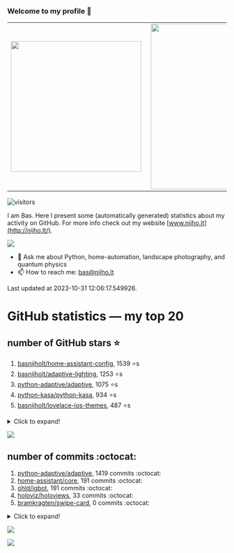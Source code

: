 ### Welcome to my profile 👋

<center>
  <table>
    <tr>
        <td><img width="300px" align="left" src="https://github-readme-stats.vercel.app/api/top-langs/?username=basnijholt&hide=TeX,Jupyter%20Notebook&layout=compact&theme=radical" /></td>
        <td><img align='right' src="https://github-readme-stats.vercel.app/api?username=basnijholt&show_icons=true&theme=radical" width="380"></td>
    </tr>
  </table>
</center>

![visitors](https://visitor-badge.glitch.me/badge?page_id=basnijholt.visitor-badge)

I am Bas. Here I present some (automatically generated) statistics about my activity on GitHub. For more info check out my website [www.nijho.lt](http://nijho.lt/).

![](https://www.nijho.lt/authors/admin/avatar_hu9e60e4b9bc120dfb6a666009f2878da6_182107_250x250_fill_q90_lanczos_center.jpg)

- 💬 Ask me about Python, home-automation, landscape photography, and quantum physics
- 📫 How to reach me: bas@nijho.lt

Last updated at 2023-10-31 12:06:17.549926.

# GitHub statistics — my top 20

## number of GitHub stars ⭐️

1. [basnijholt/home-assistant-config](https://github.com/basnijholt/home-assistant-config/), 1539 ⭐️s
2. [basnijholt/adaptive-lighting](https://github.com/basnijholt/adaptive-lighting/), 1253 ⭐️s
3. [python-adaptive/adaptive](https://github.com/python-adaptive/adaptive/), 1075 ⭐️s
4. [python-kasa/python-kasa](https://github.com/python-kasa/python-kasa/), 934 ⭐️s
5. [basnijholt/lovelace-ios-themes](https://github.com/basnijholt/lovelace-ios-themes/), 487 ⭐️s
<details><summary>Click to expand!</summary>

6. [basnijholt/lovelace-ios-dark-mode-theme](https://github.com/basnijholt/lovelace-ios-dark-mode-theme/), 427 ⭐️s
7. [basnijholt/miflora](https://github.com/basnijholt/miflora/), 358 ⭐️s
8. [basnijholt/rsync-time-machine.py](https://github.com/basnijholt/rsync-time-machine.py/), 347 ⭐️s
9. [topocm/topocm_content](https://github.com/topocm/topocm_content/), 251 ⭐️s
10. [basnijholt/home-assistant-streamdeck-yaml](https://github.com/basnijholt/home-assistant-streamdeck-yaml/), 141 ⭐️s
11. [basnijholt/home-assistant-macbook-touch-bar](https://github.com/basnijholt/home-assistant-macbook-touch-bar/), 92 ⭐️s
12. [basnijholt/markdown-code-runner](https://github.com/basnijholt/markdown-code-runner/), 76 ⭐️s
13. [kwant-project/kwant](https://github.com/kwant-project/kwant/), 76 ⭐️s
14. [basnijholt/home-assistant-streamdeck-yaml-addon](https://github.com/basnijholt/home-assistant-streamdeck-yaml-addon/), 47 ⭐️s
15. [basnijholt/aiokef](https://github.com/basnijholt/aiokef/), 34 ⭐️s
16. [basnijholt/thesis-cover](https://github.com/basnijholt/thesis-cover/), 27 ⭐️s
17. [basnijholt/adaptive-scheduler](https://github.com/basnijholt/adaptive-scheduler/), 21 ⭐️s
18. [basnijholt/instacron](https://github.com/basnijholt/instacron/), 20 ⭐️s
19. [basnijholt/addon-otmonitor](https://github.com/basnijholt/addon-otmonitor/), 15 ⭐️s
20. [kwant-project/kwant-tutorial-2016](https://github.com/kwant-project/kwant-tutorial-2016/), 15 ⭐️s

</details>

![](https://github.com/basnijholt/basnijholt/raw/main/stars_over_time.png)

## number of commits :octocat:

1. [python-adaptive/adaptive](https://github.com/python-adaptive/adaptive/), 1419 commits :octocat:
2. [home-assistant/core](https://github.com/home-assistant/core/), 191 commits :octocat:
3. [ohld/igbot](https://github.com/ohld/igbot/), 191 commits :octocat:
4. [holoviz/holoviews](https://github.com/holoviz/holoviews/), 33 commits :octocat:
5. [bramkragten/swipe-card](https://github.com/bramkragten/swipe-card/), 0 commits :octocat:
<details><summary>Click to expand!</summary>

6. [ProjectMeniscus/pywebhdfs](https://github.com/ProjectMeniscus/pywebhdfs/), 0 commits :octocat:
7. [basnijholt/discretizer](https://github.com/basnijholt/discretizer/), 0 commits :octocat:
8. [ethereum/EIPs](https://github.com/ethereum/EIPs/), 0 commits :octocat:
9. [sobolevn/git-secret](https://github.com/sobolevn/git-secret/), 0 commits :octocat:
10. [conda/conda](https://github.com/conda/conda/), 0 commits :octocat:
11. [basnijholt/deep-learning-udacity](https://github.com/basnijholt/deep-learning-udacity/), 0 commits :octocat:
12. [conda-forge/conda-forge.github.io](https://github.com/conda-forge/conda-forge.github.io/), 0 commits :octocat:
13. [conda-forge/deepdish-feedstock](https://github.com/conda-forge/deepdish-feedstock/), 0 commits :octocat:
14. [conda-forge/pyvisa-feedstock](https://github.com/conda-forge/pyvisa-feedstock/), 0 commits :octocat:
15. [jasonacox/tuyapower](https://github.com/jasonacox/tuyapower/), 0 commits :octocat:
16. [home-assistant/developers.home-assistant](https://github.com/home-assistant/developers.home-assistant/), 0 commits :octocat:
17. [piitaya/lovelace-mushroom](https://github.com/piitaya/lovelace-mushroom/), 0 commits :octocat:
18. [conda-forge/qcodes-feedstock](https://github.com/conda-forge/qcodes-feedstock/), 0 commits :octocat:
19. [DenisCarriere/geocoder](https://github.com/DenisCarriere/geocoder/), 0 commits :octocat:
20. [mikeshultz/ledger-eth-lib](https://github.com/mikeshultz/ledger-eth-lib/), 0 commits :octocat:

</details>

![](https://github.com/basnijholt/basnijholt/raw/main/commits_per_hour.png)

![](https://github.com/basnijholt/basnijholt/raw/main/commits_per_weekday.png)

